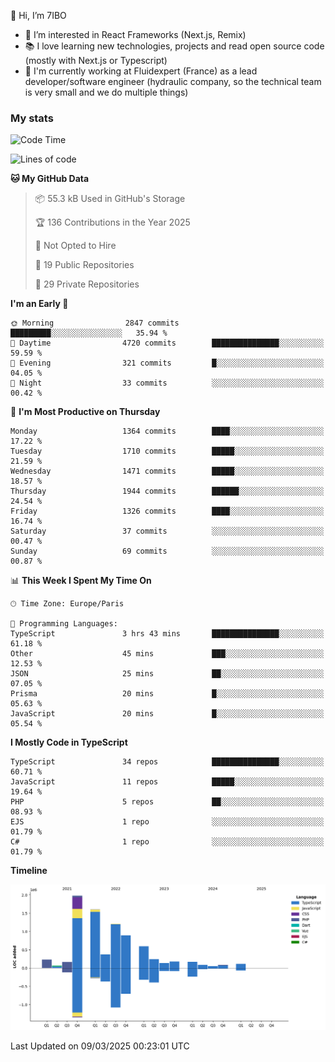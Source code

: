 👋 Hi, I’m 7IBO

- 👀 I’m interested in React Frameworks (Next.js, Remix)
- 📚 I love learning new technologies, projects and read open source code (mostly with Next.js or Typescript)
- 💼 I'm currently working at Fluidexpert (France) as a lead developer/software engineer (hydraulic company, so the technical team is very small and we do multiple things)

### My stats
<!--START_SECTION:waka-->
![Code Time](http://img.shields.io/badge/Code%20Time-1%2C050%20hrs%2035%20mins-blue)

![Lines of code](https://img.shields.io/badge/From%20Hello%20World%20I%27ve%20Written-8.1%20million%20lines%20of%20code-blue)

**🐱 My GitHub Data** 

> 📦 55.3 kB Used in GitHub's Storage 
 > 
> 🏆 136 Contributions in the Year 2025
 > 
> 🚫 Not Opted to Hire
 > 
> 📜 19 Public Repositories 
 > 
> 🔑 29 Private Repositories 
 > 
**I'm an Early 🐤** 

```text
🌞 Morning                2847 commits        █████████░░░░░░░░░░░░░░░░   35.94 % 
🌆 Daytime                4720 commits        ███████████████░░░░░░░░░░   59.59 % 
🌃 Evening                321 commits         █░░░░░░░░░░░░░░░░░░░░░░░░   04.05 % 
🌙 Night                  33 commits          ░░░░░░░░░░░░░░░░░░░░░░░░░   00.42 % 
```
📅 **I'm Most Productive on Thursday** 

```text
Monday                   1364 commits        ████░░░░░░░░░░░░░░░░░░░░░   17.22 % 
Tuesday                  1710 commits        █████░░░░░░░░░░░░░░░░░░░░   21.59 % 
Wednesday                1471 commits        █████░░░░░░░░░░░░░░░░░░░░   18.57 % 
Thursday                 1944 commits        ██████░░░░░░░░░░░░░░░░░░░   24.54 % 
Friday                   1326 commits        ████░░░░░░░░░░░░░░░░░░░░░   16.74 % 
Saturday                 37 commits          ░░░░░░░░░░░░░░░░░░░░░░░░░   00.47 % 
Sunday                   69 commits          ░░░░░░░░░░░░░░░░░░░░░░░░░   00.87 % 
```


📊 **This Week I Spent My Time On** 

```text
🕑︎ Time Zone: Europe/Paris

💬 Programming Languages: 
TypeScript               3 hrs 43 mins       ███████████████░░░░░░░░░░   61.18 % 
Other                    45 mins             ███░░░░░░░░░░░░░░░░░░░░░░   12.53 % 
JSON                     25 mins             ██░░░░░░░░░░░░░░░░░░░░░░░   07.05 % 
Prisma                   20 mins             █░░░░░░░░░░░░░░░░░░░░░░░░   05.63 % 
JavaScript               20 mins             █░░░░░░░░░░░░░░░░░░░░░░░░   05.54 % 
```

**I Mostly Code in TypeScript** 

```text
TypeScript               34 repos            ███████████████░░░░░░░░░░   60.71 % 
JavaScript               11 repos            █████░░░░░░░░░░░░░░░░░░░░   19.64 % 
PHP                      5 repos             ██░░░░░░░░░░░░░░░░░░░░░░░   08.93 % 
EJS                      1 repo              ░░░░░░░░░░░░░░░░░░░░░░░░░   01.79 % 
C#                       1 repo              ░░░░░░░░░░░░░░░░░░░░░░░░░   01.79 % 
```



**Timeline**

![Lines of Code chart](https://raw.githubusercontent.com/7IBO/7IBO/main/assets/bar_graph.png)


 Last Updated on 09/03/2025 00:23:01 UTC
<!--END_SECTION:waka-->

